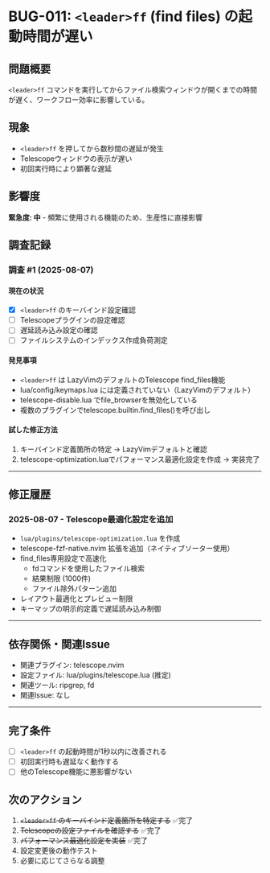 # BUG-011: `<leader>ff` (find files) の起動時間が遅い

## 問題概要
`<leader>ff` コマンドを実行してからファイル検索ウィンドウが開くまでの時間が遅く、ワークフロー効率に影響している。

## 現象
- `<leader>ff` を押してから数秒間の遅延が発生
- Telescopeウィンドウの表示が遅い
- 初回実行時により顕著な遅延

## 影響度
**緊急度: 中** - 頻繁に使用される機能のため、生産性に直接影響

## 調査記録

### 調査 #1 (2025-08-07)

#### 現在の状況
- [x] `<leader>ff` のキーバインド設定確認
- [ ] Telescopeプラグインの設定確認  
- [ ] 遅延読み込み設定の確認
- [ ] ファイルシステムのインデックス作成負荷測定

#### 発見事項
- `<leader>ff` は LazyVimのデフォルトのTelescope find_files機能
- lua/config/keymaps.lua には定義されていない（LazyVimのデフォルト）
- telescope-disable.lua でfile_browserを無効化している
- 複数のプラグインでtelescope.builtin.find_files()を呼び出し

#### 試した修正方法
1. キーバインド定義箇所の特定 → LazyVimデフォルトと確認
2. telescope-optimization.luaでパフォーマンス最適化設定を作成 → 実装完了

---

## 修正履歴

### 2025-08-07 - Telescope最適化設定を追加
- `lua/plugins/telescope-optimization.lua` を作成
- telescope-fzf-native.nvim 拡張を追加（ネイティブソーター使用）
- find_files専用設定で高速化
  - fdコマンドを使用したファイル検索
  - 結果制限 (1000件)
  - ファイル除外パターン追加
- レイアウト最適化とプレビュー制限
- キーマップの明示的定義で遅延読み込み制御

---

## 依存関係・関連Issue

- 関連プラグイン: telescope.nvim
- 設定ファイル: lua/plugins/telescope.lua (推定)
- 関連ツール: ripgrep, fd
- 関連Issue: なし

---

## 完了条件

- [ ] `<leader>ff` の起動時間が1秒以内に改善される
- [ ] 初回実行時も遅延なく動作する
- [ ] 他のTelescope機能に悪影響がない

## 次のアクション

1. ~~`<leader>ff` のキーバインド定義箇所を特定する~~ ✅完了
2. ~~Telescopeの設定ファイルを確認する~~ ✅完了
3. ~~パフォーマンス最適化設定を実装~~ ✅完了
4. 設定変更後の動作テスト
5. 必要に応じてさらなる調整